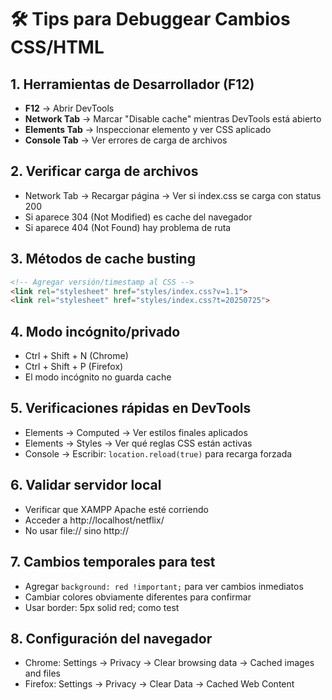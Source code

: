 # 🛠️ Tips para Debuggear Cambios CSS/HTML

## 1. Herramientas de Desarrollador (F12)
- **F12** → Abrir DevTools
- **Network Tab** → Marcar "Disable cache" mientras DevTools está abierto
- **Elements Tab** → Inspeccionar elemento y ver CSS aplicado
- **Console Tab** → Ver errores de carga de archivos

## 2. Verificar carga de archivos
- Network Tab → Recargar página → Ver si index.css se carga con status 200
- Si aparece 304 (Not Modified) es cache del navegador
- Si aparece 404 (Not Found) hay problema de ruta

## 3. Métodos de cache busting
```html
<!-- Agregar versión/timestamp al CSS -->
<link rel="stylesheet" href="styles/index.css?v=1.1">
<link rel="stylesheet" href="styles/index.css?t=20250725">
```

## 4. Modo incógnito/privado
- Ctrl + Shift + N (Chrome)
- Ctrl + Shift + P (Firefox)
- El modo incógnito no guarda cache

## 5. Verificaciones rápidas en DevTools
- Elements → Computed → Ver estilos finales aplicados
- Elements → Styles → Ver qué reglas CSS están activas
- Console → Escribir: `location.reload(true)` para recarga forzada

## 6. Validar servidor local
- Verificar que XAMPP Apache esté corriendo
- Acceder a http://localhost/netflix/ 
- No usar file:// sino http://

## 7. Cambios temporales para test
- Agregar `background: red !important;` para ver cambios inmediatos
- Cambiar colores obviamente diferentes para confirmar
- Usar border: 5px solid red; como test

## 8. Configuración del navegador
- Chrome: Settings → Privacy → Clear browsing data → Cached images and files
- Firefox: Settings → Privacy → Clear Data → Cached Web Content
